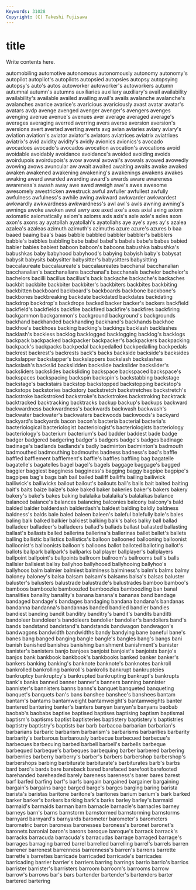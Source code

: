```yaml
---
Keywords: 31028 
Copyright: (C) Takeshi Fujisawa
---
```


# title

Write contents here.

automobiling automotive autonomous autonomously autonomy autonomy's autopilot autopilot's autopilots autopsied
autopsies autopsy autopsying autopsy's auto's autos autoworker autoworker's autoworkers autumn
autumnal autumn's autumns auxiliaries auxiliary auxiliary's avail availability availability's available
availed availing avail's avails avalanche avalanche's avalanches avarice avarice's avaricious
avariciously avast avatar avatar's avatars avdp avenge avenged avenger avenger's
avengers avenges avenging avenue avenue's avenues aver average averaged average's
averages averaging averred averring avers averse aversion aversion's aversions avert
averted averting averts avg avian aviaries aviary aviary's aviation aviation's
aviator aviator's aviators aviatrices aviatrix aviatrixes aviatrix's avid avidity avidity's
avidly avionics avionics's avocado avocadoes avocado's avocados avocation avocation's avocations
avoid avoidable avoidably avoidance avoidance's avoided avoiding avoids avoirdupois avoirdupois's
avow avowal avowal's avowals avowed avowedly avowing avows avuncular aw
await awaited awaiting awaits awake awaked awaken awakened awakening awakening's
awakenings awakens awakes awaking award awarded awarding award's awards aware
awareness awareness's awash away awe awed aweigh awe's awes awesome
awesomely awestricken awestruck awful awfuller awfullest awfully awfulness awfulness's awhile
awing awkward awkwarder awkwardest awkwardly awkwardness awkwardness's awl awl's awls
awning awning's awnings awoke awoken awol awry axe axed axe's
axes axial axing axiom axiomatic axiomatically axiom's axioms axis axis's
axle axle's axles axon axon's axons ay ayatollah ayatollah's ayatollahs
aye aye's ayes ay's azalea azalea's azaleas azimuth azimuth's azimuths
azure azure's azures b baa baaed baaing baa's baas babble
babbled babbler babbler's babblers babble's babbles babbling babe babel babel's
babels babe's babes babied babier babies babiest baboon baboon's baboons
babushka babushka's babushkas baby babyhood babyhood's babying babyish baby's babysat
babysit babysits babysitter babysitter's babysitters babysitting baccalaureate baccalaureate's baccalaureates bacchanal
bacchanalian bacchanalian's bacchanalians bacchanal's bacchanals bachelor bachelor's bachelors bacilli bacillus
bacillus's back backache backache's backaches backbit backbite backbiter backbiter's backbiters
backbites backbiting backbitten backboard backboard's backboards backbone backbone's backbones backbreaking
backdate backdated backdates backdating backdrop backdrop's backdrops backed backer backer's
backers backfield backfield's backfields backfire backfired backfire's backfires backfiring backgammon
backgammon's background background's backgrounds backhand backhanded backhanding backhand's backhands backhoe
backhoe's backhoes backing backing's backings backlash backlashes backlash's backless backlog
backlogged backlogging backlog's backlogs backpack backpacked backpacker backpacker's backpackers backpacking
backpack's backpacks backpedal backpedalled backpedalling backpedals backrest backrest's backrests back's
backs backside backside's backsides backslapper backslapper's backslappers backslash backslashes backslash's
backslid backslidden backslide backslider backslider's backsliders backslides backsliding backspace backspaced
backspace's backspaces backspacing backspin backspin's backstabbing backstage backstage's backstairs backstop
backstopped backstopping backstop's backstops backstories backstory backstretch backstretches backstretch's backstroke
backstroked backstroke's backstrokes backstroking backtrack backtracked backtracking backtracks backup backup's
backups backward backwardness backwardness's backwards backwash backwash's backwater backwater's backwaters
backwoods backwoods's backyard backyard's backyards bacon bacon's bacteria bacterial bacteria's
bacteriological bacteriologist bacteriologist's bacteriologists bacteriology bacteriology's bacterium bacterium's bad badder
baddest bade badge badger badgered badgering badger's badgers badge's badges
badinage badinage's badlands badlands's badly badminton badminton's badmouth badmouthed badmouthing
badmouths badness badness's bad's baffle baffled bafflement bafflement's baffle's baffles
baffling bag bagatelle bagatelle's bagatelles bagel bagel's bagels baggage baggage's
bagged baggier baggiest bagginess bagginess's bagging baggy bagpipe bagpipe's bagpipes
bag's bags bah bail bailed bailiff bailiffs bailing bailiwick bailiwick's
bailiwicks bailout bailout's bailouts bail's bails bait baited baiting bait's
baits baize baize's bake baked baker bakeries baker's bakers bakery
bakery's bake's bakes baking balalaika balalaika's balalaikas balance balanced balance's
balances balancing balconies balcony balcony's bald balded balder balderdash balderdash's
baldest balding baldly baldness baldness's balds bale baled baleen baleen's
baleful balefully bale's bales baling balk balked balkier balkiest balking
balk's balks balky ball ballad balladeer balladeer's balladeers ballad's ballads
ballast ballasted ballasting ballast's ballasts balled ballerina ballerina's ballerinas ballet
ballet's ballets balling ballistic ballistics ballistics's balloon ballooned ballooning balloonist
balloonist's balloonists balloon's balloons ballot balloted balloting ballot's ballots ballpark
ballpark's ballparks ballplayer ballplayer's ballplayers ballpoint ballpoint's ballpoints ballroom ballroom's
ballrooms ball's balls ballsier ballsiest ballsy ballyhoo ballyhooed ballyhooing ballyhoo's
ballyhoos balm balmier balmiest balminess balminess's balm's balms balmy baloney
baloney's balsa balsam balsam's balsams balsa's balsas baluster baluster's balusters
balustrade balustrade's balustrades bamboo bamboo's bamboos bamboozle bamboozled bamboozles bamboozling
ban banal banalities banality banality's banana banana's bananas band bandage
bandaged bandage's bandages bandaging bandana bandana's bandanas bandanna bandanna's bandannas
banded bandied bandier bandies bandiest banding bandit banditry banditry's bandit's
bandits banditti bandoleer bandoleer's bandoleers bandolier bandolier's bandoliers band's bands
bandstand bandstand's bandstands bandwagon bandwagon's bandwagons bandwidth bandwidths bandy bandying
bane baneful bane's banes bang banged banging bangle bangle's bangles
bang's bangs bani banish banished banishes banishing banishment banishment's banister
banister's banisters banjo banjoes banjoist banjoist's banjoists banjo's banjos bank
bankbook bankbook's bankbooks banked banker banker's bankers banking banking's banknote
banknote's banknotes bankroll bankrolled bankrolling bankroll's bankrolls bankrupt bankruptcies bankruptcy
bankruptcy's bankrupted bankrupting bankrupt's bankrupts bank's banks banned banner banner's
banners banning bannister bannister's bannisters banns banns's banquet banqueted banqueting
banquet's banquets ban's bans banshee banshee's banshees bantam bantam's bantams
bantamweight bantamweight's bantamweights banter bantered bantering banter's banters banyan banyan's
banyans baobab baobab's baobabs baptise baptised baptises baptising baptism baptismal
baptism's baptisms baptist baptisteries baptistery baptistery's baptistries baptistry baptistry's baptists
bar barb barbacoa barbarian barbarian's barbarians barbaric barbarism barbarism's barbarisms
barbarities barbarity barbarity's barbarous barbarously barbecue barbecued barbecue's barbecues barbecuing
barbed barbell barbell's barbells barbeque barbequed barbeque's barbeques barbequing barber
barbered barbering barberries barberry barberry's barber's barbers barbershop barbershop's barbershops
barbing barbiturate barbiturate's barbiturates barb's barbs bard bard's bards bare
bareback bared barefaced barefoot barefooted barehanded bareheaded barely bareness bareness's
barer bares barest barf barfed barfing barf's barfs bargain bargained
bargainer bargaining bargain's bargains barge barged barge's barges barging baring
barista barista's baristas baritone baritone's baritones barium barium's bark barked
barker barker's barkers barking bark's barks barley barley's barmaid barmaid's
barmaids barman barn barnacle barnacle's barnacles barney barneys barn's barns
barnstorm barnstormed barnstorming barnstorms barnyard barnyard's barnyards barometer barometer's barometers
barometric baron baroness baronesses baroness's baronet baronet's baronets baronial baron's
barons baroque baroque's barrack barrack's barracks barracuda barracuda's barracudas barrage
barraged barrage's barrages barraging barred barrel barrelled barrelling barrel's barrels
barren barrener barrenest barrenness barrenness's barren's barrens barrette barrette's barrettes
barricade barricaded barricade's barricades barricading barrier barrier's barriers barring barrings
barrio barrio's barrios barrister barrister's barristers barroom barroom's barrooms barrow
barrow's barrows bar's bars bartender bartender's bartenders barter bartered bartering
